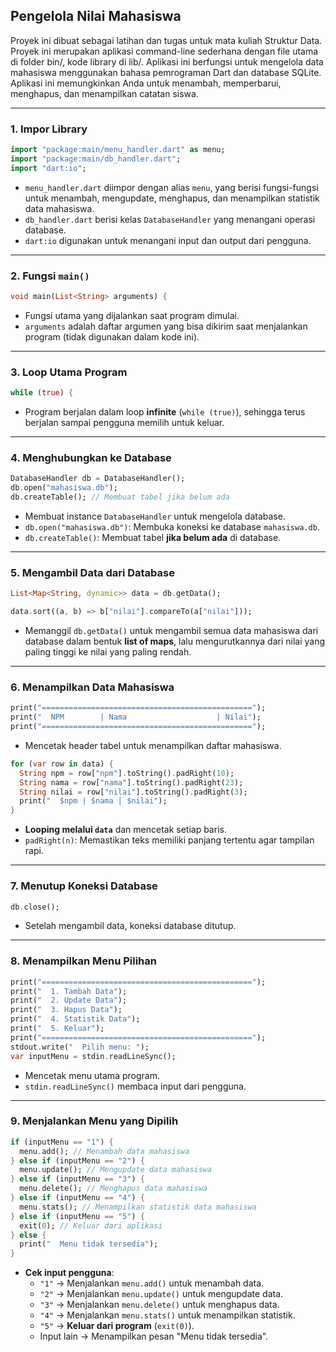 ## Pengelola Nilai Mahasiswa

Proyek ini dibuat sebagai latihan dan tugas untuk mata kuliah Struktur Data. Proyek ini merupakan aplikasi command-line sederhana dengan file utama di folder bin/, kode library di lib/. Aplikasi ini berfungsi untuk mengelola data mahasiswa menggunakan bahasa pemrograman Dart dan database SQLite. Aplikasi ini memungkinkan Anda untuk menambah, memperbarui, menghapus, dan menampilkan catatan siswa.

---

### **1. Impor Library**
```dart
import "package:main/menu_handler.dart" as menu;
import "package:main/db_handler.dart";
import "dart:io";
```
- `menu_handler.dart` diimpor dengan alias `menu`, yang berisi fungsi-fungsi untuk menambah, mengupdate, menghapus, dan menampilkan statistik data mahasiswa.
- `db_handler.dart` berisi kelas `DatabaseHandler` yang menangani operasi database.
- `dart:io` digunakan untuk menangani input dan output dari pengguna.

---

### **2. Fungsi `main()`**
```dart
void main(List<String> arguments) {
```
- Fungsi utama yang dijalankan saat program dimulai.
- `arguments` adalah daftar argumen yang bisa dikirim saat menjalankan program (tidak digunakan dalam kode ini).

---

### **3. Loop Utama Program**
```dart
while (true) {
```
- Program berjalan dalam loop **infinite** (`while (true)`), sehingga terus berjalan sampai pengguna memilih untuk keluar.

---

### **4. Menghubungkan ke Database**
```dart
DatabaseHandler db = DatabaseHandler();
db.open("mahasiswa.db");
db.createTable(); // Membuat tabel jika belum ada
```
- Membuat instance `DatabaseHandler` untuk mengelola database.
- `db.open("mahasiswa.db")`: Membuka koneksi ke database `mahasiswa.db`.
- `db.createTable()`: Membuat tabel **jika belum ada** di database.

---

### **5. Mengambil Data dari Database**
```dart
List<Map<String, dynamic>> data = db.getData();

data.sort((a, b) => b["nilai"].compareTo(a["nilai"])); 
```

- Memanggil `db.getData()` untuk mengambil semua data mahasiswa dari database dalam bentuk **list of maps**, lalu mengurutkannya dari nilai yang paling tinggi ke nilai yang paling rendah.

---

### **6. Menampilkan Data Mahasiswa**
```dart
print("===============================================");
print("  NPM        | Nama                    | Nilai");
print("===============================================");
```
- Mencetak header tabel untuk menampilkan daftar mahasiswa.

```dart
for (var row in data) {
  String npm = row["npm"].toString().padRight(10);
  String nama = row["nama"].toString().padRight(23);
  String nilai = row["nilai"].toString().padRight(3);
  print("  $npm | $nama | $nilai");
}
```
- **Looping melalui `data`** dan mencetak setiap baris.
- `padRight(n)`: Memastikan teks memiliki panjang tertentu agar tampilan rapi.

---

### **7. Menutup Koneksi Database**
```dart
db.close(); 
```
- Setelah mengambil data, koneksi database ditutup.

---

### **8. Menampilkan Menu Pilihan**
```dart
print("===============================================");
print("  1. Tambah Data");
print("  2. Update Data");
print("  3. Hapus Data");
print("  4. Statistik Data");
print("  5. Keluar");
print("===============================================");
stdout.write("  Pilih menu: ");
var inputMenu = stdin.readLineSync();
```
- Mencetak menu utama program.
- `stdin.readLineSync()` membaca input dari pengguna.

---

### **9. Menjalankan Menu yang Dipilih**
```dart
if (inputMenu == "1") {
  menu.add(); // Menambah data mahasiswa
} else if (inputMenu == "2") {
  menu.update(); // Mengupdate data mahasiswa
} else if (inputMenu == "3") {
  menu.delete(); // Menghapus data mahasiswa
} else if (inputMenu == "4") {
  menu.stats(); // Menampilkan statistik data mahasiswa
} else if (inputMenu == "5") {
  exit(0); // Keluar dari aplikasi
} else {
  print("  Menu tidak tersedia");
}
```
- **Cek input pengguna**:
  - `"1"` → Menjalankan `menu.add()` untuk menambah data.
  - `"2"` → Menjalankan `menu.update()` untuk mengupdate data.
  - `"3"` → Menjalankan `menu.delete()` untuk menghapus data.
  - `"4"` → Menjalankan `menu.stats()` untuk menampilkan statistik.
  - `"5"` → **Keluar dari program** (`exit(0)`).
  - Input lain → Menampilkan pesan "Menu tidak tersedia".
